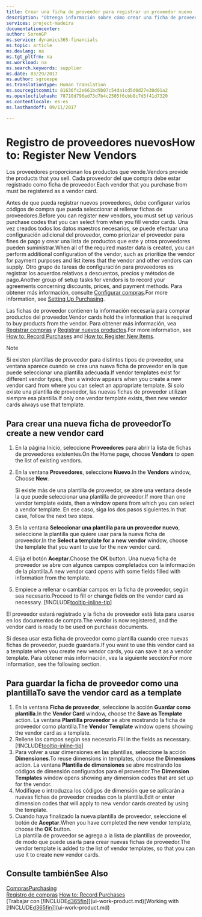 ```yaml
---
title: Crear una ficha de proveedor para registrar un proveedor nuevo | Documentos de Microsoft
description: "Obtenga información sobre cómo crear una ficha de proveedor para registrar un nuevo proveedor."
services: project-madeira
documentationcenter: 
author: SorenGP
ms.service: dynamics365-financials
ms.topic: article
ms.devlang: na
ms.tgt_pltfrm: na
ms.workload: na
ms.search.keywords: supplier
ms.date: 03/29/2017
ms.author: sgroespe
ms.translationtype: Human Translation
ms.sourcegitcommit: 81636fc2e661bd9b07c54da1cd5d0d27e30d01a2
ms.openlocfilehash: 78710d796ed73d7b4c2505f6cbb8c7d5f41d7320
ms.contentlocale: es-es
ms.lasthandoff: 09/11/2017

---
```

# <a name="how-to-register-new-vendors"></a><span data-ttu-id="8885f-103">Registro de proveedores nuevos</span><span class="sxs-lookup"><span data-stu-id="8885f-103">How to: Register New Vendors</span></span>
<span data-ttu-id="8885f-104">Los proveedores proporcionan los productos que vende.</span><span class="sxs-lookup"><span data-stu-id="8885f-104">Vendors provide the products that you sell.</span></span> <span data-ttu-id="8885f-105">Cada proveedor del que compra debe estar registrado como ficha de proveedor.</span><span class="sxs-lookup"><span data-stu-id="8885f-105">Each vendor that you purchase from must be registered as a vendor card.</span></span>

<span data-ttu-id="8885f-106">Antes de que pueda registrar nuevos proveedores, debe configurar varios códigos de compra que pueda seleccionar al rellenar fichas de proveedores.</span><span class="sxs-lookup"><span data-stu-id="8885f-106">Before you can register new vendors, you must set up various purchase codes that you can select from when you fill vendor cards.</span></span> <span data-ttu-id="8885f-107">Una vez creados todos los datos maestros necesarios, se puede efectuar una configuración adicional del proveedor, como priorizar el proveedor para fines de pago y crear una lista de productos que este y otros proveedores pueden suministrar.</span><span class="sxs-lookup"><span data-stu-id="8885f-107">When all of the required master data is created, you can perform additional configuration of the vendor, such as prioritize the vendor for payment purposes and list items that the vendor and other vendors can supply.</span></span> <span data-ttu-id="8885f-108">Otro grupo de tareas de configuración para proveedores es registrar los acuerdos relativos a descuentos, precios y métodos de pago.</span><span class="sxs-lookup"><span data-stu-id="8885f-108">Another group of setup tasks for vendors is to record your agreements concerning discounts, prices, and payment methods.</span></span> <span data-ttu-id="8885f-109">Para obtener más información, consulte [Configurar compras](purchasing-setup-purchasing.md).</span><span class="sxs-lookup"><span data-stu-id="8885f-109">For more information, see [Setting Up Purchasing](purchasing-setup-purchasing.md).</span></span>

<span data-ttu-id="8885f-110">Las fichas de proveedor contienen la información necesaria para comprar productos del proveedor.</span><span class="sxs-lookup"><span data-stu-id="8885f-110">Vendor cards hold the information that is required to buy products from the vendor.</span></span> <span data-ttu-id="8885f-111">Para obtener más información, vea [Registrar compras](purchasing-how-record-purchases.md) y [Registrar nuevos productos](inventory-how-register-new-items.md).</span><span class="sxs-lookup"><span data-stu-id="8885f-111">For more information, see [How to: Record Purchases](purchasing-how-record-purchases.md) and [How to: Register New Items](inventory-how-register-new-items.md).</span></span>

> [!NOTE]  
>   <span data-ttu-id="8885f-112">Si existen plantillas de proveedor para distintos tipos de proveedor, una ventana aparece cuando se crea una nueva ficha de proveedor en la que puede seleccionar una plantilla adecuada.</span><span class="sxs-lookup"><span data-stu-id="8885f-112">If vendor templates exist for different vendor types, then a window appears when you create a new vendor card from where you can select an appropriate template.</span></span> <span data-ttu-id="8885f-113">Si solo existe una plantilla de proveedor, las nuevas fichas de proveedor utilizan siempre esa plantilla.</span><span class="sxs-lookup"><span data-stu-id="8885f-113">If only one vendor template exists, then new vendor cards always use that template.</span></span>

## <a name="to-create-a-new-vendor-card"></a><span data-ttu-id="8885f-114">Para crear una nueva ficha de proveedor</span><span class="sxs-lookup"><span data-stu-id="8885f-114">To create a new vendor card</span></span>
1. <span data-ttu-id="8885f-115">En la página Inicio, seleccione **Proveedores** para abrir la lista de fichas de proveedores existentes.</span><span class="sxs-lookup"><span data-stu-id="8885f-115">On the Home page, choose **Vendors** to open the list of existing vendors.</span></span>  
2. <span data-ttu-id="8885f-116">En la ventana **Proveedores**, seleccione **Nuevo**.</span><span class="sxs-lookup"><span data-stu-id="8885f-116">In the **Vendors** window, Choose **New**.</span></span>

    <span data-ttu-id="8885f-117">Si existe más de una plantilla de proveedor, se abre una ventana desde la que puede seleccionar una plantilla de proveedor.</span><span class="sxs-lookup"><span data-stu-id="8885f-117">If more than one vendor template exists, then a window opens from which you can select a vendor template.</span></span> <span data-ttu-id="8885f-118">En ese caso, siga los dos pasos siguientes.</span><span class="sxs-lookup"><span data-stu-id="8885f-118">In that case, follow the next two steps.</span></span>
3. <span data-ttu-id="8885f-119">En la ventana **Seleccionar una plantilla para un proveedor nuevo**, seleccione la plantilla que quiere usar para la nueva ficha de proveedor.</span><span class="sxs-lookup"><span data-stu-id="8885f-119">In the **Select a template for a new vendor** window, choose the template that you want to use for the new vendor card.</span></span>
4. <span data-ttu-id="8885f-120">Elija el botón **Aceptar**.</span><span class="sxs-lookup"><span data-stu-id="8885f-120">Choose the **OK** button.</span></span> <span data-ttu-id="8885f-121">Una nueva ficha de proveedor se abre con algunos campos completados con la información de la plantilla.</span><span class="sxs-lookup"><span data-stu-id="8885f-121">A new vendor card opens with some fields filled with information from the template.</span></span>
5. <span data-ttu-id="8885f-122">Empiece a rellenar o cambiar campos en la ficha de proveedor, según sea necesario.</span><span class="sxs-lookup"><span data-stu-id="8885f-122">Proceed to fill or change fields on the vendor card as necessary.</span></span> [!INCLUDE[tooltip-inline-tip](includes/tooltip-inline-tip_md.md)]

<span data-ttu-id="8885f-123">El proveedor estará registrado y la ficha de proveedor está lista para usarse en los documentos de compra.</span><span class="sxs-lookup"><span data-stu-id="8885f-123">The vendor is now registered, and the vendor card is ready to be used on purchase documents.</span></span>

<span data-ttu-id="8885f-124">Si desea usar esta ficha de proveedor como plantilla cuando cree nuevas fichas de proveedor, puede guardarla.</span><span class="sxs-lookup"><span data-stu-id="8885f-124">If you want to use this vendor card as a template when you create new vendor cards, you can save it as a vendor template.</span></span> <span data-ttu-id="8885f-125">Para obtener más información, vea la siguiente sección:</span><span class="sxs-lookup"><span data-stu-id="8885f-125">For more information, see the following section.</span></span>

## <a name="to-save-the-vendor-card-as-a-template"></a><span data-ttu-id="8885f-126">Para guardar la ficha de proveedor como una plantilla</span><span class="sxs-lookup"><span data-stu-id="8885f-126">To save the vendor card as a template</span></span>
1. <span data-ttu-id="8885f-127">En la ventana **Ficha de proveedor**, seleccione la acción **Guardar como plantilla**.</span><span class="sxs-lookup"><span data-stu-id="8885f-127">In the **Vendor Card** window, choose the **Save as Template** action.</span></span> <span data-ttu-id="8885f-128">La ventana **Plantilla proveedor** se abre mostrando la ficha de proveedor como plantilla.</span><span class="sxs-lookup"><span data-stu-id="8885f-128">The **Vendor Template** window opens showing the vendor card as a template.</span></span>
2. <span data-ttu-id="8885f-129">Rellene los campos según sea necesario.</span><span class="sxs-lookup"><span data-stu-id="8885f-129">Fill in the fields as necessary.</span></span> [!INCLUDE[tooltip-inline-tip](includes/tooltip-inline-tip_md.md)]
3. <span data-ttu-id="8885f-130">Para volver a usar dimensiones en las plantillas, seleccione la acción **Dimensiones**.</span><span class="sxs-lookup"><span data-stu-id="8885f-130">To reuse dimensions in templates, choose the **Dimensions** action.</span></span> <span data-ttu-id="8885f-131">La ventana **Plantilla de dimensiones** se abre mostrando los códigos de dimensión configurados para el proveedor.</span><span class="sxs-lookup"><span data-stu-id="8885f-131">The **Dimension Templates** window opens showing any dimension codes that are set up for the vendor.</span></span>
4. <span data-ttu-id="8885f-132">Modifique o introduzca los códigos de dimensión que se aplicarán a nuevas fichas de proveedor creadas con la plantilla.</span><span class="sxs-lookup"><span data-stu-id="8885f-132">Edit or enter dimension codes that will apply to new vendor cards created by using the template.</span></span>
5. <span data-ttu-id="8885f-133">Cuando haya finalizado la nueva plantilla de proveedor, seleccione el botón de **Aceptar**.</span><span class="sxs-lookup"><span data-stu-id="8885f-133">When you have completed the new vendor template, choose the **OK** button.</span></span>  
   <span data-ttu-id="8885f-134">La plantilla de proveedor se agrega a la lista de plantillas de proveedor, de modo que puede usarla para crear nuevas fichas de proveedor.</span><span class="sxs-lookup"><span data-stu-id="8885f-134">The vendor template is added to the list of vendor templates, so that you can use it to create new vendor cards.</span></span>

## <a name="see-also"></a><span data-ttu-id="8885f-135">Consulte también</span><span class="sxs-lookup"><span data-stu-id="8885f-135">See Also</span></span>
[<span data-ttu-id="8885f-136">Compras</span><span class="sxs-lookup"><span data-stu-id="8885f-136">Purchasing</span></span>](purchasing-manage-purchasing.md)  
<span data-ttu-id="8885f-137">[Registro de compras](purchasing-how-record-purchases.md) </span><span class="sxs-lookup"><span data-stu-id="8885f-137">[How to: Record Purchases](purchasing-how-record-purchases.md) </span></span>  
<span data-ttu-id="8885f-138">[Trabajar con [!INCLUDE[d365fin](includes/d365fin_md.md)]](ui-work-product.md)</span><span class="sxs-lookup"><span data-stu-id="8885f-138">[Working with [!INCLUDE[d365fin](includes/d365fin_md.md)]](ui-work-product.md)</span></span>  

